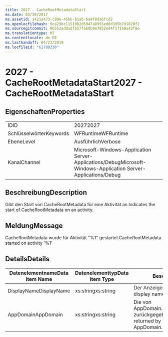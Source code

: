 ```yaml
---
title: 2027 - CacheRootMetadataStart
ms.date: 03/30/2017
ms.assetid: 1421a473-c99e-45bb-b1ab-6a9f8da6fcd2
ms.openlocfilehash: 9ca29bc11519b2d5947a8955ed8d3d5b7d1820f2
ms.sourcegitcommit: 9b552addadfb57fab0b9e7852ed4f1f1b8a42f8e
ms.translationtype: MT
ms.contentlocale: de-DE
ms.lasthandoff: 04/23/2019
ms.locfileid: "61789336"
---
```

# <a name="2027---cacherootmetadatastart"></a><span data-ttu-id="03a2b-102">2027 - CacheRootMetadataStart</span><span class="sxs-lookup"><span data-stu-id="03a2b-102">2027 - CacheRootMetadataStart</span></span>
## <a name="properties"></a><span data-ttu-id="03a2b-103">Eigenschaften</span><span class="sxs-lookup"><span data-stu-id="03a2b-103">Properties</span></span>  
  
|||  
|-|-|  
|<span data-ttu-id="03a2b-104">ID</span><span class="sxs-lookup"><span data-stu-id="03a2b-104">ID</span></span>|<span data-ttu-id="03a2b-105">2027</span><span class="sxs-lookup"><span data-stu-id="03a2b-105">2027</span></span>|  
|<span data-ttu-id="03a2b-106">Schlüsselwörter</span><span class="sxs-lookup"><span data-stu-id="03a2b-106">Keywords</span></span>|<span data-ttu-id="03a2b-107">WFRuntime</span><span class="sxs-lookup"><span data-stu-id="03a2b-107">WFRuntime</span></span>|  
|<span data-ttu-id="03a2b-108">Ebene</span><span class="sxs-lookup"><span data-stu-id="03a2b-108">Level</span></span>|<span data-ttu-id="03a2b-109">Ausführlich</span><span class="sxs-lookup"><span data-stu-id="03a2b-109">Verbose</span></span>|  
|<span data-ttu-id="03a2b-110">Kanal</span><span class="sxs-lookup"><span data-stu-id="03a2b-110">Channel</span></span>|<span data-ttu-id="03a2b-111">Microsoft-Windows-Application Server-Applications/Debug</span><span class="sxs-lookup"><span data-stu-id="03a2b-111">Microsoft-Windows-Application Server-Applications/Debug</span></span>|  
  
## <a name="description"></a><span data-ttu-id="03a2b-112">Beschreibung</span><span class="sxs-lookup"><span data-stu-id="03a2b-112">Description</span></span>  
 <span data-ttu-id="03a2b-113">Gibt den Start von CacheRootMetadata für eine Aktivität an.</span><span class="sxs-lookup"><span data-stu-id="03a2b-113">Indicates the start of CacheRootMetadata on an activity.</span></span>  
  
## <a name="message"></a><span data-ttu-id="03a2b-114">Meldung</span><span class="sxs-lookup"><span data-stu-id="03a2b-114">Message</span></span>  
 <span data-ttu-id="03a2b-115">CacheRootMetadata wurde für Aktivität "%1" gestartet.</span><span class="sxs-lookup"><span data-stu-id="03a2b-115">CacheRootMetadata started on activity '%1'</span></span>  
  
## <a name="details"></a><span data-ttu-id="03a2b-116">Details</span><span class="sxs-lookup"><span data-stu-id="03a2b-116">Details</span></span>  
  
|<span data-ttu-id="03a2b-117">Datenelementname</span><span class="sxs-lookup"><span data-stu-id="03a2b-117">Data Item Name</span></span>|<span data-ttu-id="03a2b-118">Datenelementtyp</span><span class="sxs-lookup"><span data-stu-id="03a2b-118">Data Item Type</span></span>|<span data-ttu-id="03a2b-119">Beschreibung</span><span class="sxs-lookup"><span data-stu-id="03a2b-119">Description</span></span>|  
|--------------------|--------------------|-----------------|  
|<span data-ttu-id="03a2b-120">DisplayName</span><span class="sxs-lookup"><span data-stu-id="03a2b-120">DisplayName</span></span>|<span data-ttu-id="03a2b-121">xs:string</span><span class="sxs-lookup"><span data-stu-id="03a2b-121">xs:string</span></span>|<span data-ttu-id="03a2b-122">Der Anzeigename der Aktivität.</span><span class="sxs-lookup"><span data-stu-id="03a2b-122">The display name of the activity.</span></span>|  
|<span data-ttu-id="03a2b-123">AppDomain</span><span class="sxs-lookup"><span data-stu-id="03a2b-123">AppDomain</span></span>|<span data-ttu-id="03a2b-124">xs:string</span><span class="sxs-lookup"><span data-stu-id="03a2b-124">xs:string</span></span>|<span data-ttu-id="03a2b-125">Die von AppDomain.CurrentDomain.FriendlyName zurückgegebene Zeichenfolge.</span><span class="sxs-lookup"><span data-stu-id="03a2b-125">The string returned by AppDomain.CurrentDomain.FriendlyName.</span></span>|
